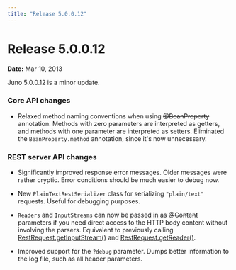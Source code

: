 ```yaml
---
title: "Release 5.0.0.12"
---
```


# Release 5.0.0.12

**Date:** Mar 10, 2013

Juno 5.0.0.12 is a minor update.

### Core API changes

- Relaxed method naming conventions when using ~~@BeanProperty~~ annotation.
  Methods with zero parameters are interpreted as getters, and methods with one parameter are interpreted as setters.
  Eliminated the `BeanProperty.method` annotation, since it's now unnecessary.

### REST server API changes

- Significantly improved response error messages.
  Older messages were rather cryptic.
  Error conditions should be much easier to debug now.

- New `PlainTextRestSerializer` class for serializing `"plain/text"` requests.
  Useful for debugging purposes.

- `Readers` and `InputStreams` can now be passed in as ~~@Content~~ parameters if you need direct access to the HTTP
  body content without involving the parsers.
  Equivalent to previously calling [RestRequest.getInputStream()]({{API_DOCS}}/oajr/RestRequest#getInputStream().html)
  and [RestRequest.getReader()]({{API_DOCS}}/oajr/RestRequest#getReader().html).

- Improved support for the `?debug` parameter.
  Dumps better information to the log file, such as all header parameters.